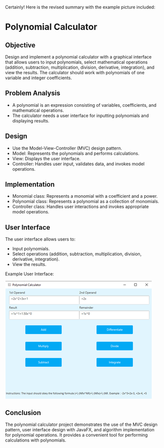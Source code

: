 Certainly! Here is the revised summary with the example picture included:

# Polynomial Calculator

## Objective
Design and implement a polynomial calculator with a graphical interface that allows users to input polynomials, select mathematical operations (addition, subtraction, multiplication, division, derivative, integration), and view the results. The calculator should work with polynomials of one variable and integer coefficients.

## Problem Analysis
- A polynomial is an expression consisting of variables, coefficients, and mathematical operations.
- The calculator needs a user interface for inputting polynomials and displaying results.

## Design
- Use the Model-View-Controller (MVC) design pattern.
- Model: Represents the polynomials and performs calculations.
- View: Displays the user interface.
- Controller: Handles user input, validates data, and invokes model operations.

## Implementation
- Monomial class: Represents a monomial with a coefficient and a power.
- Polynomial class: Represents a polynomial as a collection of monomials.
- Controller class: Handles user interactions and invokes appropriate model operations.

## User Interface
The user interface allows users to:
- Input polynomials.
- Select operations (addition, subtraction, multiplication, division, derivative, integration).
- View the results.

Example User Interface:

![Polynomial Calculator](./Documentation/example.png)

## Conclusion
The polynomial calculator project demonstrates the use of the MVC design pattern, user interface design with JavaFX, and algorithm implementation for polynomial operations. It provides a convenient tool for performing calculations with polynomials.